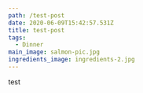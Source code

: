 ```yaml
---
path: /test-post
date: 2020-06-09T15:42:57.531Z
title: test-post
tags:
  - Dinner
main_image: salmon-pic.jpg
ingredients_image: ingredients-2.jpg
---
```

test